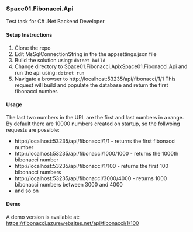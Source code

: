 ### Space01.Fibonacci.Api
Test task for C# .Net Backend Developer

#### Setup Instructions
1) Clone the repo
2) Edit MsSqlConnectionString in the the appsettings.json file 
3) Build the solution using: ``` dotnet build ```
4) Change directory to Space01.Fibonacci.ApixSpace01.Fibonacci.Api and run the api using: ```dotnet run```
5) Navigate a browser to http://localhost:53235/api/fibonacci/1/1 This request will build and populate the database and return the first fibonacci number.

#### Usage
The last two numbers in the URL are the first and last numbers in a range. By default there are 10000 numbers created on startup, so the follwoing requests are possible:
* http://localhost:53235/api/fibonacci/1/1 - returns the first fibonacci number
* http://localhost:53235/api/fibonacci/1000/1000 - returns the 1000th bibonacci number
* http://localhost:53235/api/fibonacci/1/100 - returns the first 100 bibonacci numbers
* http://localhost:53235/api/fibonacci/3000/4000 - returns 1000 bibonacci numbers between 3000 and 4000
* and so on

#### Demo
A demo version is available at: https://fibonacci.azurewebsites.net/api/fibonacci/1/100

